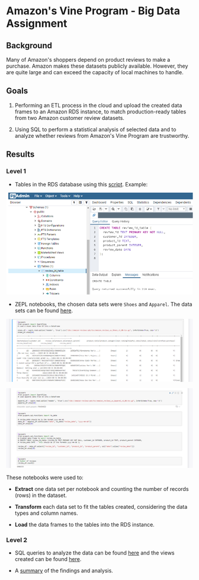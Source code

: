# Amazon's Vine Program - Big Data Assignment

## Background

Many of Amazon's shoppers depend on product reviews to make a purchase. Amazon makes 
these datasets publicly available. However, they are quite large and can exceed the 
capacity of local machines to handle. 


## Goals

1. Performing an ETL process in the cloud and upload the created data frames to 
an Amazon RDS instance, to match production-ready tables from two Amazon customer 
review datasets.

2. Using SQL to perform a statistical analysis of selected data and to analyze whether 
reviews from Amazon's Vine Program are trustworthy.


## Results

### Level 1

* Tables in the RDS database using this [script](./Scripts/schema.sql). Example:
 
 ![cn](./Images/ct1.png)

* ZEPL notebooks, the chosen data sets were `Shoes` and `Apparel`. 
The data sets can be found [here](https://s3.amazonaws.com/amazon-reviews-pds/tsv/index.txt).

![shoes](./Images/zepl_shoes.png)

![apparel](./Images/zep_apparel.png)


These notebooks were used to:

  - __Extract__ one data set per notebook and counting the number of records (rows) in the dataset.

  - __Transform__ each data set to fit the tables created, considering the data types and column names.

  - __Load__ the data frames to the tables into the RDS instance. 

 
### Level 2 

* SQL queries to analyze the data can be found [here](./Scripts/stats.sql) and 
 the views created can be found [here](./Scripts/views.sql).

* A [summary](./Summary/BigData_Summary.pdf) of the findings and analysis.






